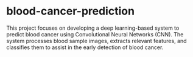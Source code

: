 # blood-cancer-prediction
This project focuses on developing a deep learning-based system to predict blood cancer using Convolutional Neural Networks (CNN). The system processes blood sample images, extracts relevant features, and classifies them to assist in the early detection of blood cancer.
